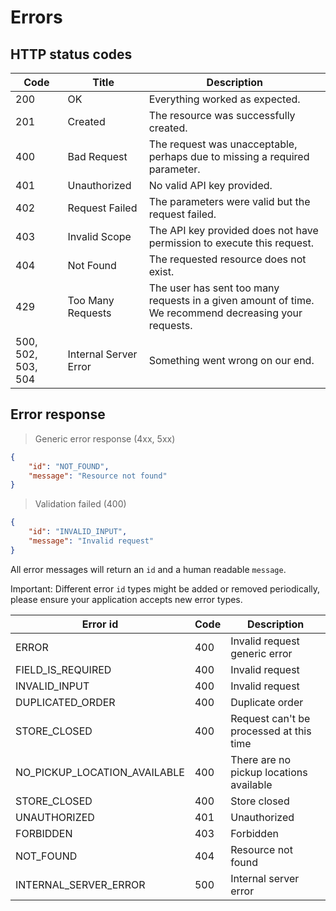 # Errors


## HTTP status codes

 Code | Title | Description
--------- | ------- | -----------
200 | OK | Everything worked as expected.
201	| Created	| The resource was successfully created.
400 | Bad Request | The request was unacceptable, perhaps due to missing a required parameter.
401 | Unauthorized | No valid API key provided.
402 | Request Failed | The parameters were valid but the request failed.
403 | Invalid Scope | The API key provided does not have permission to execute this request.
404 | Not Found | The requested resource does not exist.
429 | Too Many Requests | The user has sent too many requests in a given amount of time.  We recommend decreasing your requests.
500, 502, 503, 504 | Internal Server Error | Something went wrong on our end.

## Error response

> Generic error response (4xx, 5xx)

```json
{
	"id": "NOT_FOUND",
	"message": "Resource not found"
}
```
> Validation failed (400)

```json
{
    "id": "INVALID_INPUT",
    "message": "Invalid request"
}
```

All error messages will return an `id` and a human readable `message`.

Important: Different error `id` types might be added or removed periodically, please ensure your application accepts new error types.

Error id | Code | Description
--------- | ------- | -----------
ERROR | 400  | Invalid request generic error
FIELD_IS_REQUIRED | 400  | Invalid request
INVALID_INPUT | 400  | Invalid request
DUPLICATED_ORDER | 400  | Duplicate order
STORE_CLOSED | 400  | Request can't be processed at this time
NO_PICKUP_LOCATION_AVAILABLE | 400  | There are no pickup locations available
STORE_CLOSED | 400  | Store closed
UNAUTHORIZED | 401  | Unauthorized
FORBIDDEN | 403  | Forbidden
NOT_FOUND | 404  | Resource not found
INTERNAL_SERVER_ERROR | 500  | Internal server error






